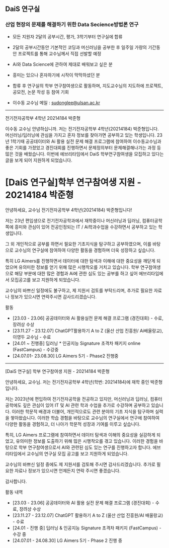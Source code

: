 

## DaiS 연구실
### 산업 현장의 문제를 해결하기 위한 Data Secience방법론 연구

- 모든 지원자 2달의 공부시간, 평가, 3학기부터 연구실에 합류
- 2달의 공부시간동안 기본적인 코딩과 머신러닝을 공부한 후 일주일 가량의 기간동안 프로젝트를 통해 교수님께서 직접 선발할 예정

- Ai와 Data Science에 관하여 제대로 배워보고 싶은 분
- 흥미는 있으나 혼자하기에 시작이 막막하셨던 분

- 합류 후 연구실의 학부 연구참여생으로 활동하며, 지도교수님의 지도하에 프로젝트, 공모전, 논문 작성 등 참여 기회
- 이수동 교수님 메일 : sudonglee@ulsan.ac.kr
---
전기전자공학부 4학년 20214184 박준형

이수동 교수님 안녕하십니까.
저는 전기전자공학부 4학년(20214184) 박준형입니다.
머신러닝/딥러닝에 관심을 가지고 혼자 정보를 찾아가면 공부하고 있는 학생입니다.
23년 1학기때 공공데이터와 Ai 활용 실전 문제 해결 프로그램에 참여하여 이수동교수님과 좋은 기회를 가졌었고 경진대회를 진행하면서 문제정의부터 문제해결해나가는 과정 등 많은 것을 배웠습니다. 
이번에 에브리타임에서 DaiS 학부연구참여생을 모집하고 있다는 글을 보게 되어 지원하게 되었습니다.

# [DaiS 연구실]학부 연구참여생 지원 - 20214184 박준형

안녕하세요, 교수님
전기전자공학부 4학년(20214184) 박준형입니다!

저는 23년 편입생으로 전기전자공학과에서 재학중이나 머신러닝과 딥러닝, 컴퓨터공학쪽에 흥미와 관심이 있어 전공인정되는 IT / Ai학과수업을 수강하면서 공부하고 있는 학생입니다.

그 외 개인적으로 공부를 하면서 필요한 기초지식을 탐구하고 공부하였으며, 이를 바탕으로 교수님의 연구실에 참여하여 다양한 활동을 경험하며 더욱 성장하고 싶습니다.

특히 LG Aimers를 진행하면서 데이터에 대한 탐색과 이해에 대한 중요성을 깨닫게 되었으며 유의미한 정보를 얻기 위해 많은 시행착오를 거치고 있습니다. 학부 연구참여생으로 해당 부분에 대한 많은 경험과 Ai에 관한 심도 있는 공부를 하고 싶어 에브리타임에서 모집공고를 보고 지원하게 되었습니다.

교수님의 바쁘신 일정에도 불구하고, 제 지원서 검토를 부탁드리며, 추가로 필요한 자료나 정보가 있으시면 연락주시면 감사드리겠습니다.

활동
- [23.03 - 23.06] 공공데이터와 Ai 활용실전 문제 해결 프로그램 (경진대회) - 수료, 장려상 수상
- [23.11.27 - 23.12.07] ChatGPT활용하기 A to Z (울산 산업 진흥원/ Ai배울랑교), 이영두 교수님 - 수료 
- [24.01 ~ 진행중] 딥러닝 * 인공지능 Signature 초격차 패키지 online (FastCampus) - 수강중
- [24.07.01- 23.08.30] LG Aimers 5기 - Phase2 진행중 


---

[DaiS 연구실] 학부 연구참여생 지원 - 20214184 박준형

안녕하세요, 교수님.
저는 전기전자공학부 4학년(학번: 20214184)에 재학 중인 박준형입니다.

저는 2023년에 편입하여 전기전자공학을 전공하고 있지만, 머신러닝과 딥러닝, 컴퓨터공학에도 깊은 관심이 있어 IT 및 AI 관련 학과 수업을 추가로 수강하며 공부하고 있습니다. 
이러한 학문적 배경과 더불어, 개인적으로도 관련 분야의 기초 지식을 탐구하며 실력을 쌓아왔습니다. 이러한 학습 경험을 바탕으로 교수님의 연구실에서 연구에 참여하여 다양한 활동을 경험하고, 더 나아가 학문적 성장과 기여를 이루고 싶습니다.

특히, LG Aimers 프로그램에 참여하면서 데이터 탐색과 이해의 중요성을 실감하게 되었고, 유의미한 정보를 도출하기 위해 많은 시행착오를 겪고 있습니다. 이러한 경험을 바탕으로 학부 연구참여생으로서 AI와 관련된 심도 있는 연구를 진행하고자 합니다. 에브리타임에서 교수님의 연구실 모집 공고를 보고 지원하게 되었습니다.

교수님의 바쁘신 일정 중에도 제 지원서를 검토해 주시면 감사드리겠습니다. 추가로 필요한 자료나 정보가 있으시면 언제든지 연락 주시면 좋겠습니다.

감사합니다.

활동 내역
- [23.03 - 23.06] 공공데이터와 AI 활용 실전 문제 해결 프로그램 (경진대회) - 수료, 장려상 수상
- [23.11.27 - 23.12.07] ChatGPT 활용하기 A to Z (울산 산업 진흥원/AI 배울랑교) - 수료
- [24.01 - 진행 중] 딥러닝 & 인공지능 Signature 초격차 패키지 (FastCampus) - 수강 중
- [24.07.01 - 24.08.30] LG Aimers 5기 - Phase 2 진행 중



